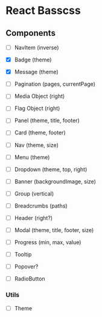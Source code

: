 # React Basscss

## Components

- [ ] NavItem (inverse)
- [x] Badge (theme)
- [x] Message (theme)
- [ ] Pagination (pages, currentPage)

- [ ] Media Object (right)
- [ ] Flag Object (right)
- [ ] Panel (theme, title, footer)
- [ ] Card (theme, footer)

- [ ] Nav (theme, size)
- [ ] Menu (theme)
- [ ] Dropdown (theme, top, right)
- [ ] Banner (backgroundImage, size)

- [ ] Group (vertical)
- [ ] Breadcrumbs (paths)
- [ ] Header (right?)
- [ ] Modal (theme, title, footer, size)

- [ ] Progress (min, max, value)
- [ ] Tooltip
- [ ] Popover?
- [ ] RadioButton

### Utils

- [ ] Theme

